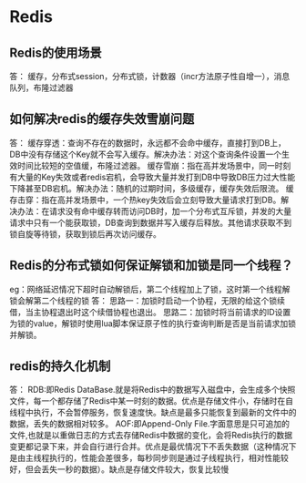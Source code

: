 # Redis

## Redis的使用场景

答：
缓存，分布式session，分布式锁，计数器（incr方法原子性自增一），消息队列，布隆过滤器

## 如何解决redis的缓存失效雪崩问题

答：
缓存穿透：查询不存在的数据时，永远都不会命中缓存，直接打到DB上，DB中没有存储这个Key就不会写入缓存。解决办法：对这个查询条件设置一个生效时间比较短的空值缓，布隆过滤器。
缓存雪崩：指在高并发场景中，同一时刻有大量的Key失效或者redis宕机，会导致大量并发打到DB中导致DB压力过大性能下降甚至DB宕机。解决办法：随机的过期时间，多级缓存，缓存失效后限流。
缓存击穿：指在高并发场景中，一个热key失效后会立刻导致大量请求打到DB。解决办法：在请求没有命中缓存转而访问DB时，加一个分布式互斥锁，并发的大量请求中只有一个能获取锁，DB查询到数据并写入缓存后释放。其他请求获取不到锁自旋等待锁，获取到锁后再次访问缓存。

## Redis的分布式锁如何保证解锁和加锁是同一个线程？

eg：网络延迟情况下超时自动解锁后，第二个线程加上了锁，这时第一个线程解锁会解第二个线程的锁
答：
思路一：加锁时启动一个协程，无限的给这个锁续借，当主协程退出时这个续借协程也退出。
思路二：加锁时将当前请求的ID设置为锁的value，解锁时使用lua脚本保证原子性的执行查询判断是否是当前请求加锁并解锁。

## redis的持久化机制

答：
RDB:即Redis DataBase.就是将Redis中的数据写入磁盘中，会生成多个快照文件，每一个都存储了Redis中某一时刻的数据。优点是存储文件小，存储时在自线程中执行，不会暂停服务，恢复速度快。缺点是最多只能恢复到最新的文件中的数据，丢失的数据相对较多。
AOF:即Append-Only File.字面意思是只可追加的文件,也就是以重做日志的方式去存储Redis中数据的变化，会将Redis执行的数据变更都记录下来，并会自行进行合并。优点是最优情况下不丢失数据（这种情况下是由主线程执行的，性能会差很多，每秒同步则是通过子线程执行，相对性能较好，但会丢失一秒的数据）。缺点是存储文件较大，恢复比较慢
